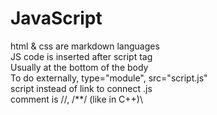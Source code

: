 # JavaScript
html & css are markdown languages\
JS code is inserted after script tag\
Usually at the bottom of the body\
To do externally, type="module", src="script.js"\
script instead of link to connect .js\
comment is //, /**/ (like in C++)\
